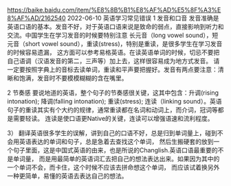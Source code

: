 


https://baike.baidu.com/item/%E8%8B%B1%E8%AF%AD%E5%8F%A3%E8%AF%AD/2162540  2022-06-10
英语学习常见错误
1 发音和口音
发音准确是英语口语的基本。发音不好，对于英语口语来说是致命的弱点，直接影响到听力和交流。中国学生在学习发音的时候要特别注意
长元音（long vowel sound），短元音（short vowel sound），重读(stress)，特别是重读，是很多学生在学习发音的时候容易遗漏，
这方面可以参考易格英语。在读英语单词的时候，切忌不要把自己语调（汉语发音的第二，三声等）加上去，这样很容易成为地方式发音。
请一定要按照字典上的音标去读单词，重读和平声要把握好。发音有两点要注意：清晰和饱满，发音时不要模模糊糊的含在嘴里。

2 节奏感
要说地道的英语，整个句子的节奏感很关键，这其中包含：升调(rising intonation); 降调(falling intonation); 重读(stress); 
连读（linking sound）。英语句子的重读其实有个大约的规律，通常重读都在名词和动词上，而介词，冠词等都是需要轻读。
连读是使口语更Native的关键，连读可以增强语速和流利程度。

3） 翻译英语很多学生的误解，讲到自己的口语不好，总是归到单词量上，碰到不会用英语表达的单词和句子，总是急着去查找这个单词，
然后生搬硬套的放到一个句子里面，这是中国式英语的由来，也是所说的Changlish.英语口语最重要的不是单词量，
而是用最简单的英语词汇去把自己的想法表达出来。如果因为其中的一个单词不会，而卡住，这个时候不应该去拼命想这个单词，
而应该试着换另外一种更简单，易懂的英语去表达自己的想法。